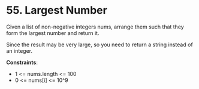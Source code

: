 # 55. Largest Number

Given a list of non-negative integers nums, arrange them such that they form the largest number and return it.

Since the result may be very large, so you need to return a string instead of an integer.

**Constraints**:

- 1 <= nums.length <= 100
- 0 <= nums[i] <= 10^9
